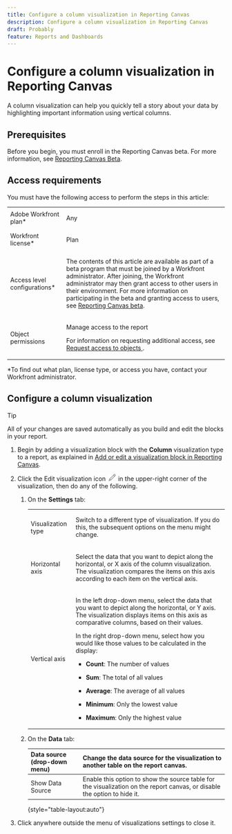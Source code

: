 ```yaml
---
title: Configure a column visualization in Reporting Canvas
description: Configure a column visualization in Reporting Canvas
draft: Probably
feature: Reports and Dashboards
---
```

# Configure a column visualization in Reporting Canvas

A column visualization can help you quickly tell a story about your data by highlighting important information using vertical columns.

## Prerequisites

Before you begin, you must enroll in the Reporting Canvas beta. For more information, see [Reporting Canvas Beta](../../../product-announcements/betas/reporting-canvas-beta.md).

## Access requirements

You must have the following access to perform the steps in this article:

<table style="table-layout:auto"> 
 <col> 
 <col> 
 <tbody> 
  <tr> 
   <td role="rowheader">Adobe Workfront plan*</td> 
   <td> <p>Any</p> </td> 
  </tr> 
  <tr> 
   <td role="rowheader">Workfront license*</td> 
   <td> <p>Plan</p> </td> 
  </tr> 
  <tr> 
   <td role="rowheader">Access level configurations*</td> 
   <td> <p>The contents of this article are available as part of a beta program that must be joined by a Workfront administrator. After joining, the Workfront administrator may then grant access to other users in their environment. For more information on participating in the beta and granting access to users, see <a href="../../../product-announcements/betas/reporting-canvas-beta.md" class="MCXref xref">Reporting Canvas beta</a>.</p> <!--
     <p data-mc-conditions="QuicksilverOrClassic.Draft mode">Edit access to create reports, calendars, and dashboards</p>
    --> <!--
     <p>Note: If you still don't have access, ask your Workfront administrator if they set additional restrictions in your access level. For information on how a Workfront administrator can modify your access level, see <a href="../../../administration-and-setup/add-users/configure-and-grant-access/create-modify-access-levels.md" class="MCXref xref">Create or modify custom access levels</a>.</p>
    --> </td> 
  </tr> 
  <tr data-mc-conditions=""> 
   <td role="rowheader">Object permissions</td> 
   <td> <p>Manage access to the report</p> <p>For information on requesting additional access, see <a href="../../../workfront-basics/grant-and-request-access-to-objects/request-access.md" class="MCXref xref">Request access to objects </a>.</p> </td> 
  </tr> 
 </tbody> 
</table>

&#42;To find out what plan, license type, or access you have, contact your Workfront administrator.

## Configure a column visualization

>[!TIP]
>
>All of your changes are saved automatically as you build and edit the blocks in your report.

1. Begin by adding a visualization block with the **Column** visualization type to a report, as explained in [Add or edit a visualization block in Reporting Canvas](../../../reports-and-dashboards/reporting-canvas/visualization-blocks/add-or-edit-report-visualization.md).

1. Click the Edit visualization icon ![](assets/edit-icon.png) in the upper-right corner of the visualization, then do any of the following.

   1. On the **Settings** tab:

      <table style="table-layout:auto">
       <col>
       <col>
       <tbody>
        <tr>
         <td role="rowheader">Visualization type</td>
         <td><p>Switch to a different type of visualization. If you do this, the subsequent options on the menu might change.</p></td>
        </tr>
        <tr>
         <td role="rowheader">Horizontal axis</td>
         <td><p>Select the data that you want to depict along the horizontal, or X axis of the column visualization. The visualization compares the items on this axis according to each item on the vertical axis.</p></td>
        </tr>
        <tr>
         <td role="rowheader">Vertical axis</td>
         <td><p>In the left drop-down menu, select the data that you want to depict along the horizontal, or Y axis. The visualization displays items on this axis as comparative columns, based on their values.</p><p>In the right drop-down menu, select how you would like those values to be calculated in the display:</p>
          <ul>
           <li><p><b>Count</b>: The number of values</p></li>
           <li><p><b>Sum</b>: The total of all values </p></li>
           <li><p><b>Average</b>:&nbsp;The average of all values</p></li>
           <li><p><b>Minimum</b>:&nbsp;Only the lowest value</p></li>
           <li><p><b>Maximum</b>:&nbsp;Only the highest value</p></li>
          </ul></td>
        </tr>
       </tbody>
      </table>

   1. On the **Data** tab:

      | Data source (drop-down menu) |Change the data source for the visualization to another table on the report canvas. |
      |---|---|
      | Show Data Source |Enable this option to show the source table for the visualization on the report canvas, or disable the option to hide it. |

      {style="table-layout:auto"}

      <!--   
      <li value="3" data-mc-conditions="QuicksilverOrClassic.Draft mode"><p>On the <b>Style</b> tab:</p>   
      <table style="table-layout:auto">   
      <col>   
      <col>   
      <tbody>   
      <tr>   
      <td role="rowheader">&nbsp;</td>   
      <td>&nbsp;</td>   
      </tr>   
      </tbody>   
      </table></li>   
      -->

1. Click anywhere outside the menu of visualizations settings to close it.

